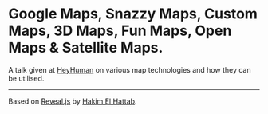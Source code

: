 # Google Maps, Snazzy Maps, Custom Maps, 3D Maps, Fun Maps, Open Maps & Satellite Maps.

A talk given at [HeyHuman](http://heyhuman.com) on various map technologies and how they can be utilised.

---

Based on [Reveal.js](https://github.com/hakimel/reveal.js) by [Hakim El Hattab](https://github.com/hakimel).